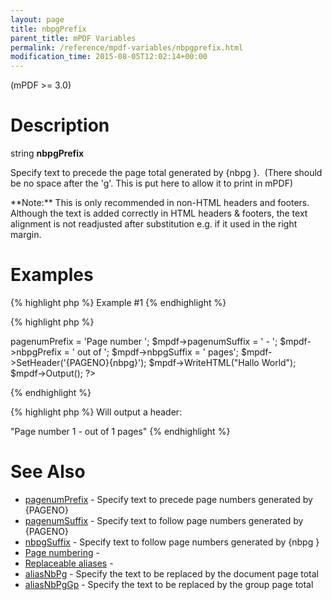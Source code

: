 ```yaml
---
layout: page
title: nbpgPrefix
parent_title: mPDF Variables
permalink: /reference/mpdf-variables/nbpgprefix.html
modification_time: 2015-08-05T12:02:14+00:00
---
```


(mPDF >= 3.0)

# Description

string **nbpgPrefix**

Specify text to precede the page total generated by {nbpg }.  <span class="parameter">(There should be no space after the 'g'. This is put here to allow it to print in mPDF)</span>

<div class="alert alert-info" role="alert">**Note:** This is only recommended in non-HTML headers and footers. Although the text is added correctly in HTML headers &amp; footers, the text alignment is not readjusted after substitution e.g. if it used in the right margin.</div>

# Examples

{% highlight php %}
Example #1
{% endhighlight %}

{% highlight php %}
<?php

$mpdf = new mPDF();

$mpdf->pagenumPrefix = 'Page number ';

$mpdf->pagenumSuffix = ' - ';

$mpdf->nbpgPrefix = ' out of ';

$mpdf->nbpgSuffix = ' pages';

$mpdf->SetHeader('{PAGENO}{nbpg}');

$mpdf->WriteHTML("Hallo World");

$mpdf->Output();

?>
{% endhighlight %}

{% highlight php %}
Will output a header:

"Page number 1 - out of 1 pages"
{% endhighlight %}

# See Also

<ul>
<li class="manual_boxlist"><a href="{{ "/reference/mpdf-variables/pagenumprefix.html" | prepend: site.baseurl }}">pagenumPrefix</a> - Specify text to precede page numbers generated by {PAGENO}</li>
<li class="manual_boxlist"><a href="{{ "/reference/mpdf-variables/pagenumsuffix.html" | prepend: site.baseurl }}">pagenumSuffix</a> - Specify text to follow page numbers generated by {PAGENO}</li>
<li class="manual_boxlist"><a href="{{ "/reference/mpdf-variables/nbpgsuffix.html" | prepend: site.baseurl }}">nbpgSuffix</a> - Specify text to follow page numbers generated by {nbpg }</li>
<li class="manual_boxlist"><a href="{{ "/paging/page-numbering.html" | prepend: site.baseurl }}">Page numbering</a> -</li>
<li class="manual_boxlist"><a href="{{ "/what-else-can-i-do/replaceable-aliases.html" | prepend: site.baseurl }}">Replaceable aliases</a> - </li>
<li class="manual_boxlist"><a href="{{ "/reference/mpdf-variables/aliasnbpg.html" | prepend: site.baseurl }}">aliasNbPg</a> - Specify the text to be replaced by the document page total</li>
<li class="manual_boxlist"><a href="{{ "/reference/mpdf-variables/aliasnbpggp.html" | prepend: site.baseurl }}">aliasNbPgGp</a> - Specify the text to be replaced by the group page total</li>
</ul>

